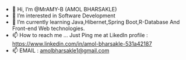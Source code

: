 - 👋 Hi, I’m @MrAMY-B (AMOL BHARSAKLE)
- 👀 I’m interested in Software Development
- 🌱 I’m currently learning Java,Hibernet,Spring Boot,R-Database And Front-end Web technologies.
- 📫 How to reach me ... Just Ping me at LikedIn profile : https://www.linkedin.com/in/amol-bharsakle-531a42187
- 📫 EMAIL : amolbharsakle1@gmail.com


<!---
MrAMY-B/MrAMY-B is a ✨ special ✨ repository because its `README.md` (this file) appears on your GitHub profile.
You can click the Preview link to take a look at your changes.
--->
